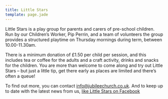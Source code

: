 ```yaml
---
title: Little Stars
template: page.jade
---
```


Little Stars is a play group for parents and carers of pre-school children. Run by our Children’s Worker, Pip Perrin, and a team of volunteers the group provides a structured playtime on Thursday mornings during term, between 10.00-11.30am. 

There is a minimum donation of £1.50 per child per session, and this includes tea or coffee for the adults and a craft activity, drinks and snacks for the children.  You are more than welcome to come along and try out Little Stars – but just a little tip, get there early as places are limited and there’s often a queue! 

To find out more, you can contact <info@jubileechurch.co.uk>. And to keep up to date with the latest news from us, [like Little Stars on Facebook](https://www.facebook.com/littlestarsbromley)
